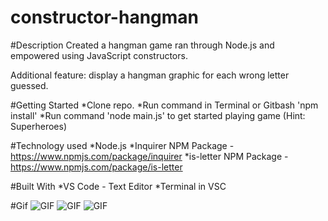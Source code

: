 # constructor-hangman

#Description
Created a hangman game ran through Node.js and empowered using JavaScript constructors.

Additional feature: display a hangman graphic for each wrong letter guessed.

#Getting Started
*Clone repo.
*Run command in Terminal or Gitbash 'npm install'
*Run command 'node main.js' to get started playing game (Hint: Superheroes)

#Technology used
*Node.js
*Inquirer NPM Package - https://www.npmjs.com/package/inquirer
*is-letter NPM Package - https://www.npmjs.com/package/is-letter

#Built With
*VS Code - Text Editor
*Terminal in VSC

#Gif
![GIF](/images/mainjs1.gif)
![GIF](/images/mainjs2.gif)
![GIF](/images/mainjs3.gif)